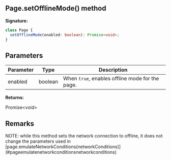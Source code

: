 ## Page.setOfflineMode() method

**Signature:**

```typescript
class Page {
  setOfflineMode(enabled: boolean): Promise<void>;
}
```

## Parameters

| Parameter | Type    | Description                                                |
| --------- | ------- | ---------------------------------------------------------- |
| enabled   | boolean | When <code>true</code>, enables offline mode for the page. |

**Returns:**

Promise&lt;void&gt;

## Remarks

NOTE: while this method sets the network connection to offline, it does not change the parameters used in \[page.emulateNetworkConditions(networkConditions)\] (\#pageemulatenetworkconditionsnetworkconditions)
